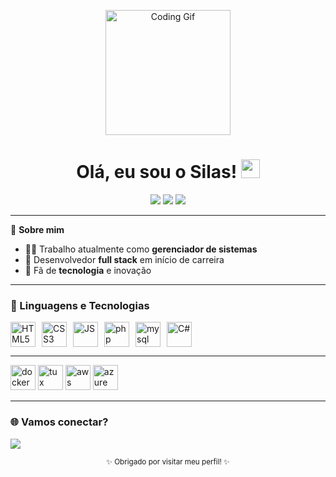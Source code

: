 <!-- Banner ou GIF de destaque opcional -->
<p align="center">
  <img src="https://media.giphy.com/media/qgQUggAC3Pfv687qPC/giphy.gif" width="200" alt="Coding Gif"/>
</p>

<h1 align="center">
  Olá, eu sou o Silas! <img src="https://em-content.zobj.net/source/microsoft-teams/337/waving-hand_1f44b.png" width="30"/>
</h1>

<p align="center">
  <img src="https://img.shields.io/badge/Full%20Stack-Developer-blueviolet?style=for-the-badge"/>
  <img src="https://img.shields.io/badge/Tecnologia-💻-informational?style=for-the-badge"/>
  <img src="https://img.shields.io/badge/Gerenciador%20de%20Sistemas-success?style=for-the-badge"/>
</p>

---

🌟 **Sobre mim**

- 👨‍💻 Trabalho atualmente como **gerenciador de sistemas**
- 🚀 Desenvolvedor **full stack** em início de carreira
- 🤖 Fã de **tecnologia** e inovação

---

<h3>🚀 Linguagens e Tecnologias</h3>

<p align="left" style="display: flex; gap: 10px;">
  <img src="https://cdn.jsdelivr.net/gh/devicons/devicon/icons/html5/html5-original.svg" alt="HTML5" width="40" height="40"/>
  <img src="https://cdn.jsdelivr.net/gh/devicons/devicon/icons/css3/css3-original.svg" alt="CSS3" width="40" height="40"/>
  <img src="https://cdn.jsdelivr.net/gh/devicons/devicon/icons/javascript/javascript-original.svg" alt="JS" width="40" height="40"/>
  <img src="https://cdn.jsdelivr.net/gh/devicons/devicon@latest/icons/php/php-original.svg" alt="php" width="40" height="40" />
  <img src="https://cdn.jsdelivr.net/gh/devicons/devicon@latest/icons/mysql/mysql-original-wordmark.svg" alt="mysql" width="40" height="40" />
  <img src="https://cdn.jsdelivr.net/gh/devicons/devicon/icons/csharp/csharp-original.svg" alt="C#" width="40" height="40"/>

  <hr />
  <img src="https://cdn.jsdelivr.net/gh/devicons/devicon@latest/icons/docker/docker-original-wordmark.svg" alt="docker" width="40" height="40"/>
  <img src="https://cdn.jsdelivr.net/gh/devicons/devicon@latest/icons/linux/linux-original.svg" alt="tux" width="40" height="40"/>
  <img src="https://cdn.jsdelivr.net/gh/devicons/devicon@latest/icons/amazonwebservices/amazonwebservices-original-wordmark.svg" alt="aws" width="40" height="40" />
  <img src="https://cdn.jsdelivr.net/gh/devicons/devicon@latest/icons/azure/azure-original.svg" alt="azure" width="40" height="40" />

</p>

---

<h3>🌐 Vamos conectar?</h3>

<p>
  <a href="https://www.linkedin.com/in/luiseduardoti/" target="_blank">
    <img src="https://img.shields.io/badge/LinkedIn-0077B5?style=for-the-badge&logo=linkedin&logoColor=white"/>
  </a>
</p>

<!-- Footer opcional -->
<p align="center">
  <sub>✨ Obrigado por visitar meu perfil! ✨</sub>
</p>
